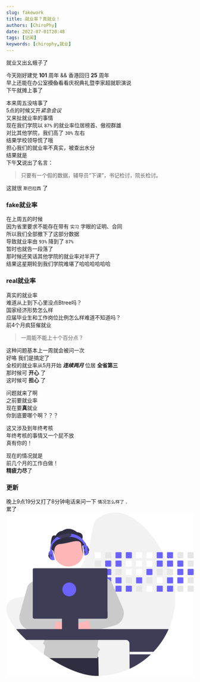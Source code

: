 ```yaml
---
slug: fakework
title: 就业率？真就业！
authors: [ChiroPhy]
date: 2022-07-01T20:48
tags: [记闻]
keywords: [chirophy,就业]
---
```


就业又出幺蛾子了  
<!--truncate-->

今天刚好建党 **101** 周年 && 香港回归 **25** 周年  
早上还能在办公室~~摸鱼~~看看庆祝典礼暨李家超就职演说  
下午就摊上事了  

本来周五没啥事了  
5点的时候又开*紧急会议*  
又来扯就业率的事情  
现在我们学院以 `87%` 的就业率位居榜首、傲视群雄  
对比其他学院，我们高了 `30%` 左右  
结果学校领导慌了哦  
担心我们的就业率不真实，被查出水分  
结果就是  
下午**又**说出了名言：
>只要有一个假的数据，辅导员“下课”，书记检讨，院长检讨。

这就很 `斯巴拉西` 了  


### fake就业率
在上周五的时候  
因为省里要求不能存在带有 `实习` 字眼的证明、合同  
所以我们全部撤下了这部分数据  
导致就业率由 `93%` 降到了 `87%`  
暂时也就告一段落了  
那时候还笑话其他学院的就业率对半开了  
结果这星期轮到我们学院难堪了哈哈哈哈哈哈  

### real就业率
真实的就业率  
难道从上到下心里没点Btree吗？  
国家经济形势怎么样  
应届毕业生和工作岗位比例怎么样难道不知道吗？  
前4个月疯狂催就业  
>一周能不能上十个百分点？  

这种问题基本上一周就会被问一次  
好咯 我们是搞定了  
全校的就业率从5月开始 ***连续两月*** 位居 **全省第三**  
那时候可 **开心** 了  
这时候可 **担心** 了  

问题就来了啊  
之前要就业率  
现在要**真**就业  
你到底要哪个啊？？？  

这又涉及到年终考核  
年终考核的事情又一个屁不放  
真有你的！

现在的情况就是  
前几个月的工作白做！  
**精疲力尽**了  

### 更新
晚上9点19分又打了8分钟电话来问一下 `情况怎么样了` .  
累了
![se](../static/img/code.svg)